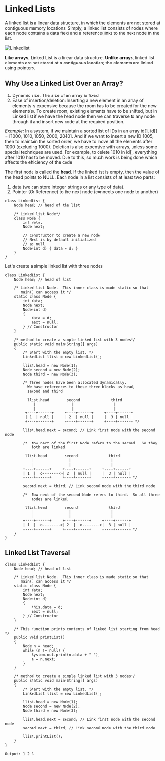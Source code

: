 # Linked Lists

A linked list is  a linear data structure, in which the elements are not stored at contiguous memory locations. Simply, a linked list consists of nodes where each node contains a data field and a reference(link) to the next node in the list.

![Linkedlist](https://user-images.githubusercontent.com/76460786/156234372-99011874-a5a9-40ff-8a86-6aab81e4e4f7.png)

**Like arrays**, Linked List is a linear data structure. **Unlike arrays**, linked list elements are not stored at a contiguous location; the elements are linked using pointers.

## Why Use a Linked List Over an Array?
1) Dynamic size: The size of an array is fixed
2) Ease of insertion/deletion: Inserting a new element in an array of elements is expensive because the room has to be created for the new element(s). To create room, existing elements have to be shifted, but in Linked list if we have the head node then we can traverse to any node through it and insert new node at the required position.

_Example:_
In a system, if we maintain a sorted list of IDs in an array id[]. 
id[] = [1000, 1010, 1050, 2000, 2040]. 
And if we want to insert a new ID 1005, then to maintain the sorted order, we have to move all the elements after 1000 (excluding 1000). 
Deletion is also expensive with arrays, unless some special techniques are used. For example, to delete 1010 in id[], everything after 1010 has to be moved. Due to this, so much work is being done which affects the efficiency of the code

The first node is called the **head**. If the linked list is empty, then the value of the head points to NULL. 
Each node in a list consists of at least two parts: 
1) data (we can store integer, strings or any type of data).
2) Pointer (Or Reference) to the next node (connects one node to another)

```
class LinkedList {
    Node head; // head of the list
 
    /* Linked list Node*/
    class Node {
        int data;
        Node next;
 
        // Constructor to create a new node
        // Next is by default initialized
        // as null
        Node(int d) { data = d; }
    }
}
```

Let's create a simple linked list with three nodes
```
class LinkedList {
    Node head; // head of list
 
    /* Linked list Node.  This inner class is made static so that
       main() can access it */
    static class Node {
        int data;
        Node next;
        Node(int d)
        {
            data = d;
            next = null;
        } // Constructor
    }
 
    /* method to create a simple linked list with 3 nodes*/
    public static void main(String[] args)
    {
        /* Start with the empty list. */
        LinkedList llist = new LinkedList();
 
        llist.head = new Node(1);
        Node second = new Node(2);
        Node third = new Node(3);
 
        /* Three nodes have been allocated dynamically.
          We have references to these three blocks as head, 
          second and third
 
          llist.head        second              third
             |                |                  |
             |                |                  |
         +----+------+     +----+------+     +----+------+
         | 1  | null |     | 2  | null |     |  3 | null |
         +----+------+     +----+------+     +----+------+ */
 
        llist.head.next = second; // Link first node with the second node
 
        /*  Now next of the first Node refers to the second.  So they
            both are linked.
 
         llist.head        second              third
            |                |                  |
            |                |                  |
        +----+------+     +----+------+     +----+------+
        | 1  |  o-------->| 2  | null |     |  3 | null |
        +----+------+     +----+------+     +----+------+ */
 
        second.next = third; // Link second node with the third node
 
        /*  Now next of the second Node refers to third.  So all three
            nodes are linked.
 
         llist.head        second              third
            |                |                  |
            |                |                  |
        +----+------+     +----+------+     +----+------+
        | 1  |  o-------->| 2  |  o-------->|  3 | null |
        +----+------+     +----+------+     +----+------+ */
    }
}
```

## Linked List Traversal 
```
class LinkedList {
    Node head; // head of list
 
    /* Linked list Node.  This inner class is made static so that
       main() can access it */
    static class Node {
        int data;
        Node next;
        Node(int d)
        {
            this.data = d;
            next = null;
        } // Constructor
    }
 
    /* This function prints contents of linked list starting from head */
    public void printList()
    {
        Node n = head;
        while (n != null) {
            System.out.print(n.data + " ");
            n = n.next;
        }
    }
 
    /* method to create a simple linked list with 3 nodes*/
    public static void main(String[] args)
    {
        /* Start with the empty list. */
        LinkedList llist = new LinkedList();
 
        llist.head = new Node(1);
        Node second = new Node(2);
        Node third = new Node(3);
 
        llist.head.next = second; // Link first node with the second node
        second.next = third; // Link second node with the third node
 
        llist.printList();
    }
}
```

`Output: 1 2 3 `

